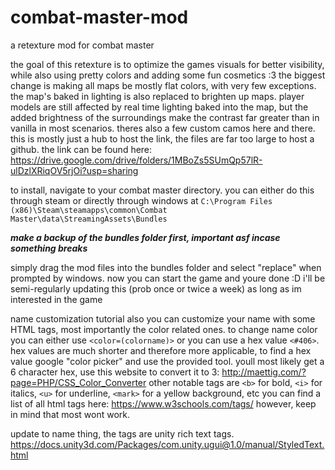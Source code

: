 # combat-master-mod
a retexture mod for combat master

the goal of this retexture is to optimize the games visuals for better visibility, while also using pretty colors and adding some fun cosmetics :3 
the biggest change is making all maps be mostly flat colors, with very few exceptions. the map's baked in lighting is also replaced to brighten up maps. player models are still affected by real time lighting baked into the map, but the added brightness of the surroundings make the contrast far greater than in vanilla in most scenarios. theres also a few custom camos here and there.
this is mostly just a hub to host the link, the files are far too large to host a github. the link can be found here: https://drive.google.com/drive/folders/1MBoZs5SUmQp57lR-ulDzlXRiqOV5rjOi?usp=sharing

to install, navigate to your combat master directory. you can either do this through steam or directly through windows at `C:\Program Files (x86)\Steam\steamapps\common\Combat Master\data\StreamingAssets\Bundles`

_**make a backup of the bundles folder first, important asf incase something breaks**_

simply drag the mod files into the bundles folder and select "replace" when prompted by windows.
now you can start the game and youre done :D
i'll be semi-regularly updating this (prob once or twice a week) as long as im interested in the game

name customization tutorial also
you can customize your name with some HTML tags, most importantly the color related ones. 
to change name color you can either use `<color=(colorname)>` or you can use a hex value `<#406>`. 
hex values are much shorter and therefore more applicable, to find a hex value google "color picker" and use the provided tool. youll most likely get a 6 character hex, use this website to convert it to 3: http://maettig.com/?page=PHP/CSS_Color_Converter
other notable tags are `<b>` for bold, `<i>` for italics, `<u>` for underline, `<mark>` for a yellow background, etc
you can find a list of all html tags here: https://www.w3schools.com/tags/ however, keep in mind that most wont work.

update to name thing, the tags are unity rich text tags. https://docs.unity3d.com/Packages/com.unity.ugui@1.0/manual/StyledText.html
